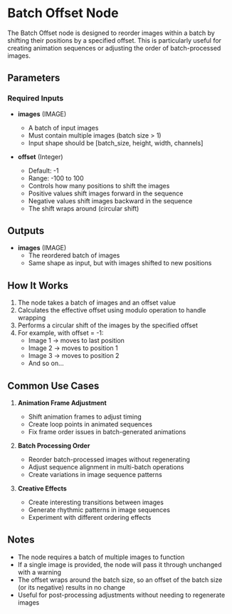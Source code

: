 # Batch Offset Node

The Batch Offset node is designed to reorder images within a batch by shifting their positions by a specified offset. This is particularly useful for creating animation sequences or adjusting the order of batch-processed images.

## Parameters

### Required Inputs

- **images** (IMAGE)
  - A batch of input images
  - Must contain multiple images (batch size > 1)
  - Input shape should be [batch_size, height, width, channels]

- **offset** (Integer)
  - Default: -1
  - Range: -100 to 100
  - Controls how many positions to shift the images
  - Positive values shift images forward in the sequence
  - Negative values shift images backward in the sequence
  - The shift wraps around (circular shift)

## Outputs

- **images** (IMAGE)
  - The reordered batch of images
  - Same shape as input, but with images shifted to new positions

## How It Works

1. The node takes a batch of images and an offset value
2. Calculates the effective offset using modulo operation to handle wrapping
3. Performs a circular shift of the images by the specified offset
4. For example, with offset = -1:
   - Image 1 → moves to last position
   - Image 2 → moves to position 1
   - Image 3 → moves to position 2
   - And so on...

## Common Use Cases

1. **Animation Frame Adjustment**
   - Shift animation frames to adjust timing
   - Create loop points in animated sequences
   - Fix frame order issues in batch-generated animations

2. **Batch Processing Order**
   - Reorder batch-processed images without regenerating
   - Adjust sequence alignment in multi-batch operations
   - Create variations in image sequence patterns

3. **Creative Effects**
   - Create interesting transitions between images
   - Generate rhythmic patterns in image sequences
   - Experiment with different ordering effects

## Notes

- The node requires a batch of multiple images to function
- If a single image is provided, the node will pass it through unchanged with a warning
- The offset wraps around the batch size, so an offset of the batch size (or its negative) results in no change
- Useful for post-processing adjustments without needing to regenerate images
